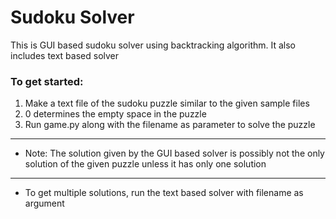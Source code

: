 # Sudoku Solver

This is GUI based sudoku solver using backtracking algorithm. It also includes text based solver



### To get started:
1. Make a text file of the sudoku puzzle similar to the given sample files
2. 0 determines the empty space in the puzzle
3. Run game.py along with the filename as parameter to solve the puzzle
---
* Note: The solution given by the GUI based solver is possibly not the only solution of the given puzzle unless it has only one solution
---
* To get multiple solutions, run the text based solver with filename as argument
